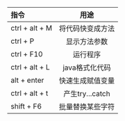 | 指令                  | 用途                               |
| :------------------------- | :--------------------------------: |
| ctrl + alt + M           | 将代码快变成方法                          |
| ctrl + P | 显示方法参数             |
| ctrl + F10 | 运行程序               |
| ctrl + alt + L | java格式化代码          |
| alt + enter | 快速生成赋值变量 |
| ctrl + alt + t | 产生try...catch |
| shift + F6 | 批量替换某些字符 |